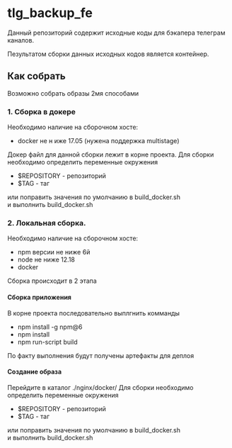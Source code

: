# tlg_backup_fe

Данный репозиторий содержит исходные коды для бэкапера телеграм каналов.

Пезультатом сборки данных исходных кодов является контейнер.

## Как собрать 
Возможно собрать образы 2мя способами
### 1. Сборка в докере
Необходимо наличие на сборочном хосте:
* docker не н иже 17.05 (нужена поддержка multistage)

Докер файл для данной сборки лежит в корне проекта.
Для сборки необходимо определить переменные окружения
- $REPOSITORY - репозиторий
- $TAG - таг

или поправить значения по умолчанию в build_docker.sh
<br/>
и выполнить build_docker.sh

### 2. Локальная сборка. 
Необходимо наличие на сборочном хосте:
* npm версии не ниже 6й
* node не ниже 12.18 
* docker

Сборка происходит в 2 этапа
#### Сборка приложения
В корне проекта последовательно выплгнить комманды
- npm install -g npm@6
- npm install
- npm run-script build

По факту выполнения будут получены артефакты для деплоя
####  Создание образа
Перейдите в каталог ./nginx/docker/
Для сборки необходимо определить переменные окружения
- $REPOSITORY - репозиторий
- $TAG - таг

или поправить значения по умолчанию в build_docker.sh
<br/>
и выполнить build_docker.sh

